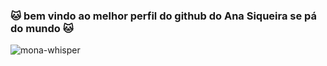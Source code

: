 ### 🐱 bem vindo ao melhor perfil do github do Ana Siqueira se pá do mundo 🐱


![mona-whisper](https://github.com/bruninhoolegall/bruninhoolegall/assets/168100583/d836a386-0912-47be-a1a7-16410166247e)

